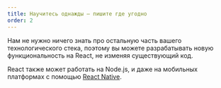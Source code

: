 ```yaml
---
title: Научитесь однажды — пишите где угодно
order: 2
---
```


Нам не нужно ничего знать про остальную часть вашего технологического стека, поэтому вы можете разрабатывать новую функциональность на React, не изменяя существующий код.

React также может работать на Node.js, и даже на мобильных платформах с помощью [React Native](https://facebook.github.io/react-native/).
